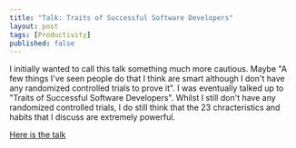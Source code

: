 ```yaml
---
title: "Talk: Traits of Successful Software Developers"
layout: post
tags: [Productivity]
published: false
---
```

I initially wanted to call this talk something much more cautious. Maybe "A few things I've seen people do that I think are smart although I don't have any randomized controlled trials to prove it". I was eventually talked up to "Traits of Successful Software Developers". Whilst I still don't have any randomized controlled trials, I do still think that the 23 chracteristics and habits that I discuss are extremely powerful.

[Here is the talk](https://www.bigmarker.com/microverse/Traits-of-Successful-Software-Developers-w-Robert-Heaton-from-Stripe)
